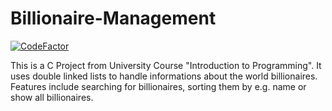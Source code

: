 # Billionaire-Management
[![CodeFactor](https://www.codefactor.io/repository/github/schaefkn/billionaire-management/badge)](https://www.codefactor.io/repository/github/schaefkn/billionaire-management)

This is a C Project from University Course "Introduction to Programming". It uses double linked lists to handle informations about the world billionaires. Features include searching for billionaires, sorting them by e.g. name or show all billionaires.
